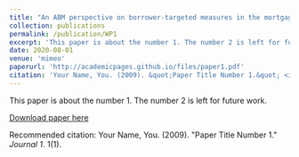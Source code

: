 ```yaml
---
title: "An ABM perspective on borrower-targeted measures in the mortgage market"
collection: publications
permalink: /publication/WP1
excerpt: 'This paper is about the number 1. The number 2 is left for future work.'
date: 2020-08-01
venue: 'mimeo'
paperurl: 'http://academicpages.github.io/files/paper1.pdf'
citation: 'Your Name, You. (2009). &quot;Paper Title Number 1.&quot; <i>Journal 1</i>. 1(1).'
---
```

This paper is about the number 1. The number 2 is left for future work.

[Download paper here](http://agurgone.github.io/files/article_CBI.pdf)

Recommended citation: Your Name, You. (2009). "Paper Title Number 1." <i>Journal 1</i>. 1(1).